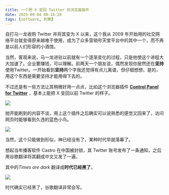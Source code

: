 ```yaml
---
title: 一个把 X 变回 Twitter 的浏览器插件
date: 2025-09-04 08:16:28
tags: [software, 折腾]
---
```


自打马一龙收购 Twitter 并将其变为 X 以来，这个我从 2009 年开始用的社交网络平台就变得原来越难于使用，成为了众多营销号天堂平台中的其中一个，而不再是以前人们形容的小酒馆。

<!--more-->

当然，客观来说，马一龙进驻以前就有一个逐渐变化的过程，只是他使这个进程大大加速了。企业要赚钱，可以理解。前两天一个朋友说，偶然发现你居然还在**坚持**使用Twitter。一开始看到**坚持**两个字我还觉得有点儿离谱，但仔细想想，是的，用这个东西是需要坚持才能用得下去的。

不过还是有一些方法让其稍微好用一点点，比如这个浏览器插件 [**Control Panel for Twitter**](https://github.com/insin/control-panel-for-twitter?tab=readme-ov-file) ，基本上能把 X 变回以前 Twitter 的样子。

![](/chrome_store_screenshot.png)

抛开能刷到的内容不谈，用上这个插件之后确实可以说熟悉的感觉又回来了，访问网页时能够看到久违的蓝色小鸟。

![](/blue_bird.png)

当然，这个只能做到形似，神已经没有了，某种时代早就落幕了。

想起当年播客软件 Castro 在中国被封锁，其 Twitter 账号发布了一条通知，之后用谷歌翻译将其翻成中文又发了一遍，

其中的*Times are dark* 翻译成**时代已经黑了**。

![](/time_dark.png)

时代确实已经黑了，谷歌翻译非常会写。
